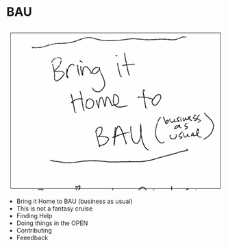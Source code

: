 # BAU

![images/bau.png](images/bau.png)

* Bring it Home to BAU (business as usual)
* This is not a fantasy cruise
* Finding Help
* Doing things in the OPEN
* Contributing
* Feeedback
